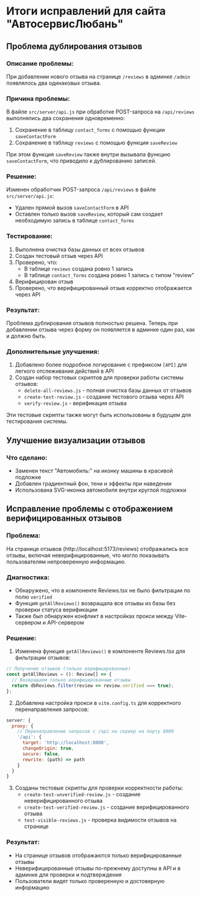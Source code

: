 # Итоги исправлений для сайта "АвтосервисЛюбань"

## Проблема дублирования отзывов

### Описание проблемы:
При добавлении нового отзыва на странице `/reviews` в админке `/admin` появлялось два одинаковых отзыва.

### Причина проблемы:
В файле `src/server/api.js` при обработке POST-запроса на `/api/reviews` выполнялись два сохранения одновременно:
1. Сохранение в таблицу `contact_forms` с помощью функции `saveContactForm`
2. Сохранение в таблицу `reviews` с помощью функции `saveReview`

При этом функция `saveReview` также внутри вызывала функцию `saveContactForm`, что приводило к дублированию записей.

### Решение:
Изменен обработчик POST-запроса `/api/reviews` в файле `src/server/api.js`:
- Удален прямой вызов `saveContactForm` в API
- Оставлен только вызов `saveReview`, который сам создает необходимую запись в таблице `contact_forms`

### Тестирование:
1. Выполнена очистка базы данных от всех отзывов
2. Создан тестовый отзыв через API 
3. Проверено, что:
   - В таблице `reviews` создана ровно 1 запись
   - В таблице `contact_forms` создана ровно 1 запись с типом "review"
4. Верифицирован отзыв 
5. Проверено, что верифицированный отзыв корректно отображается через API

### Результат:
Проблема дублирования отзывов полностью решена. Теперь при добавлении отзыва через форму он появляется в админке один раз, как и должно быть.

### Дополнительные улучшения:
1. Добавлено более подробное логирование с префиксом `[API]` для легкого отслеживания действий в API
2. Создан набор тестовых скриптов для проверки работы системы отзывов:
   - `delete-all-reviews.js` - полная очистка базы данных от отзывов
   - `create-test-review.js` - создание тестового отзыва через API
   - `verify-review.js` - верификация отзыва
   
Эти тестовые скрипты также могут быть использованы в будущем для тестирования системы.

## Улучшение визуализации отзывов

### Что сделано:
- Заменен текст "Автомобиль:" на иконку машины в красивой подложке
- Добавлен градиентный фон, тени и эффекты при наведении
- Использована SVG-иконка автомобиля внутри круглой подложки

## Исправление проблемы с отображением верифицированных отзывов

### Проблема:
На странице отзывов (http://localhost:5173/reviews) отображались все отзывы, включая неверифицированные, что могло показывать пользователям непроверенную информацию.

### Диагностика:
- Обнаружено, что в компоненте Reviews.tsx не было фильтрации по полю `verified`
- Функция `getAllReviews()` возвращала все отзывы из базы без проверки статуса верификации
- Также был обнаружен конфликт в настройках прокси между Vite-сервером и API-сервером

### Решение:
1. Изменена функция `getAllReviews()` в компоненте Reviews.tsx для фильтрации отзывов:
```javascript
// Получение отзывов (только верифицированные)
const getAllReviews = (): Review[] => {
  // Возвращаем только верифицированные отзывы
  return dbReviews.filter(review => review.verified === true);
};
```

2. Добавлена настройка прокси в `vite.config.ts` для корректного перенаправления запросов:
```javascript
server: {
  proxy: {
    // Перенаправление запросов с /api на сервер на порту 8000
    '/api': {
      target: 'http://localhost:8000',
      changeOrigin: true,
      secure: false,
      rewrite: (path) => path
    }
  }
}
```

3. Созданы тестовые скрипты для проверки корректности работы:
   - `create-test-unverified-review.js` - создание неверифицированного отзыва
   - `create-test-verified-review.js` - создание верифицированного отзыва
   - `test-visible-reviews.js` - проверка видимости отзывов на странице

### Результат:
- На странице отзывов отображаются только верифицированные отзывы
- Неверифицированные отзывы по-прежнему доступны в API и в админке для проверки и подтверждения
- Пользователи видят только проверенную и достоверную информацию 